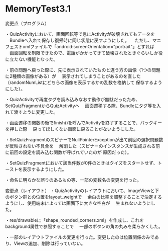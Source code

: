 # MemoryTest3.1

変更点（プログラム）

・QuizActivityにおいて、画面回転等で急にActivityが破壊されてもデータを
　Bundleへ入れて保存し復帰時に同じ状態に戻すようにした。
　ただし、マニフェストxmlファイルで「android:screenOrientation="portrait"」とすれば
　画面回転を制限できたので、電話がかかってきて破壊されたときぐらいしか役に立たない機能となった。
 
・前の問題へ戻った際に、先に表示されていたものと違う方の画像（1つの問題に2種類の画像がある）が
　表示されてしまうことがあるのを直した（randomNumListにどちらの画像を表示するかの乱数を格納して
  保存するようにした）。

・QuizActivityで再度タグを読み込みなおす動作が無駄だったため、SetQuizFragmentからQuizActivityへ
　画面遷移する際、Bundleにタグ等を入れて渡すように変更した。
 
・画面遷移の関数の後でfinish()を呼んでActivityを終了することで、バックキーを押した際
　戻ってほしくない画面に戻ることがないようにした。
 
・SetQuizFragmentのスピナーでNullPointerExceptionが出て前回の選択問題数が反映されない不具合を
　解消した（スピナーのインスタンスが生成される前に前回の設定を読み込む関数が呼ばれていたのが
  原因だった）。
 
・SetQuizFragmentにおいて該当件数が0件のときはクイズをスタートせず、トーストを表示するようにした。

・命名に明らかな誤りのあるもの等、一部の変数名の変更を行った。


変更点（レイアウト）
・QuizActivityのレイアウトにおいて、ImageViewと下のボタン群との位置をlayout_weightで
　余白の比率を調整することで決定するようにし、使用端末によっては画面下に大きな空白が
　生まれないようにした。
 
・res/drawableに「shape_rounded_corners.xml」を作成し、これをbackground属性で参照することで
　一部のボタンの角の丸みを柔らかくした。
 
・一部のレイアウトファイルの変更を行った。変更したのは位置関係のみであり、Viewの追加、削除は行っていない。


 
 

